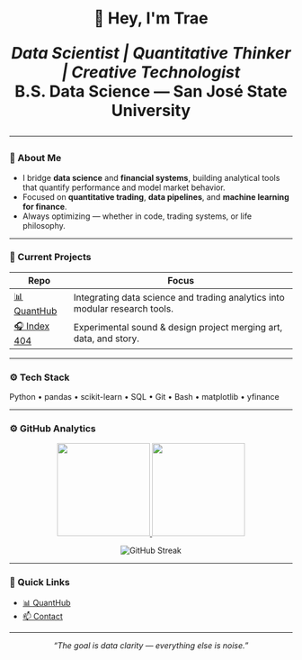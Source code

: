 <h1 align="center">👋 Hey, I'm Trae

<p align="center">
  <em>Data Scientist | Quantitative Thinker | Creative Technologist</em><br>
  <strong>B.S. Data Science — San José State University</strong>
</p>

---

### 🧠 About Me
- I bridge **data science** and **financial systems**, building analytical tools that quantify performance and model market behavior.  
- Focused on **quantitative trading**, **data pipelines**, and **machine learning for finance**.  
- Always optimizing — whether in code, trading systems, or life philosophy.

---

### 💼 Current Projects
| Repo | Focus |
|------|-------|
| [📊 QuantHub](https://github.com/trv3son/quantHub) | Integrating data science and trading analytics into modular research tools. |
| [🎧 Index 404](#) | Experimental sound & design project merging art, data, and story. |

---

### ⚙️ Tech Stack
Python • pandas • scikit-learn • SQL • Git • Bash • matplotlib • yfinance

---

### ⚙️ GitHub Analytics
<p align="center">
  <a href="https://github.com/trv3son">
    <img src="https://github-readme-stats.vercel.app/api?username=trv3son&show_icons=true&theme=tokyonight&hide_border=true" height="165" />
  </a>
  <a href="https://github.com/trv3son">
    <img src="https://github-readme-stats.vercel.app/api/top-langs/?username=trv3son&layout=compact&theme=tokyonight&hide_border=true" height="165" />
  </a>
</p>

<p align="center">
  <img src="https://github-readme-streak-stats.herokuapp.com/?user=trv3son&theme=tokyonight&hide_border=true" alt="GitHub Streak" />
</p>

---

### 🔗 Quick Links
- [📊 QuantHub](https://github.com/trv3son/quantHub)
- [📫 Contact](mailto:your.sjsu.email@something.edu)

---

<p align="center">
  <em>“The goal is data clarity — everything else is noise.”</em>
</p>
